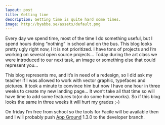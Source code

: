 ```yaml
---
layout: post
title: Getting time
description: Getting time is quite hard some times.
image: http://byabbe.se/assets/default.png
---
```

Every day we spend time, most of the time I do something useful, but I spend hours doing “nothing” in school and on the bus. This blog looks pretty ugly right now, I it is not prioritized. I have tons of projects and I’m working on several open source projects... Today during the art class we were introduced to our next task, an image or something else that could represent you…

This blog represents me, and it’s in need of a redesign, so I did ask my teacher if I was allowed to work with vector graphic, typefaces and pictures. It took a minute to convince him but now I have one hour in three weeks to create my new landing page… It won’t take all that time so will have time to add some features to(or do some homeworks). So if this blog looks the same in three weeks it will hurt my grades ;-)

On friday I’m free from school so the tools for Facile will be available then and I will probably push [App Ground][1] 1.3.0 to the developer branch.

[1]: http://byabbe.se/App-Ground/

